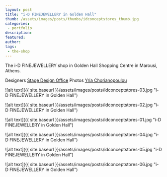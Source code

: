 ```yaml
---
layout: post
title: "i-D FINEJEWELLERY in Golden Hall"
thumb: /assets/images/posts/thumbs/idconceptstores_thumb.jpg
categories:
 - portfolio
description:
featured:
author: 
tags:
 - the-shop
---
```


The i-D FINEJEWELLERY shop in Golden Hall Shopping Centre in Marousi, Athens.

<p class="credits">
    <span class="title">Designers</span>
        <span class="contributor"><a href="https://stagedesignoffice.com/">Stage Design Office</a></span>
    <span class="title">Photos</span>
        <span class="contributor"><a href="https://www.yframes.com/">Yria Chorianopoulou</a></span>
</p>

![alt text]({{ site.baseurl }}/assets/images/posts/idconceptstores-03.jpg "i-D FINEJEWELLERY in Golden Hall")

![alt text]({{ site.baseurl }}/assets/images/posts/idconceptstores-02.jpg "i-D FINEJEWELLERY in Golden Hall")

![alt text]({{ site.baseurl }}/assets/images/posts/idconceptstores-01.jpg "i-D FINEJEWELLERY in Golden Hall")

![alt text]({{ site.baseurl }}/assets/images/posts/idconceptstores-04.jpg "i-D FINEJEWELLERY in Golden Hall")

![alt text]({{ site.baseurl }}/assets/images/posts/idconceptstores-05.jpg "i-D FINEJEWELLERY in Golden Hall")

![alt text]({{ site.baseurl }}/assets/images/posts/idconceptstores-06.jpg "i-D FINEJEWELLERY in Golden Hall")